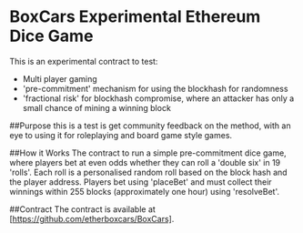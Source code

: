 # BoxCars Experimental Ethereum Dice Game

This is an experimental contract to test:
* Multi player gaming
* 'pre-commitment' mechanism for using the blockhash for randomness
* 'fractional risk' for blockhash compromise, where an attacker has only a small chance of mining a winning block


##Purpose
this is a test is get community feedback on the method, with an eye to using it for roleplaying 
and board game style games.

##How it Works
The contract to run a simple pre-commitment dice game, where players bet at even odds
whether they can roll a 'double six' in 19 'rolls'.  Each roll is a personalised random roll 
based on the block hash and the player address.  Players bet using 'placeBet' and must collect
their winnings within 255 blocks (approximately one hour) using 'resolveBet'.

##Contract
The contract is available at [https://github.com/etherboxcars/BoxCars].

